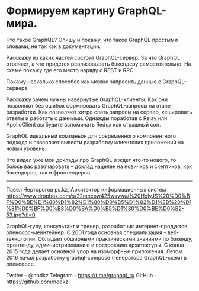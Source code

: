 # Формируем картину GraphQL-мира.

Что такое GraphQL? Опишу и покажу, что такое GraphQL простыми словами, не так как в документации.

Расскажу из каких частей состоит GraphQL-сервер. За что GraphQL отвечает, а что придется реализовывать бэкендеру самостоятельно. На схеме покажу где его место наряду с REST и RPC.

Покажу несколько способов как можно запросить данные с GraphQL-сервера.

Расскажу зачем нужны навёрнутые GraphQL-клиенты. Как они позволяют без ошибок формировать GraphQL-запросы на этапе разработки. Как позволяют хитро слать запросы на сервер, кешировать ответы и работать с данными. Однажды поработав с Relay или ApolloClient вы будите вспоминать Redux как страшный сон.

GraphQL идеальный компаньон для современного компонентного подхода и позволяет вывести разработку клиентских приложений на новый уровень.

Кто видел уже мои доклады про GraphQL и ждет что-то нового, то боюсь вас разочаровать – доклад нацелен на новичков и скептиков, как бэкендеров, так и фронтендеров.

-----------------------------------------------------

Павел Черторогов
ps.kz, Архитектор информационных систем
<https://www.dropbox.com/s/22mncow425wsvwu/%20HolyJS%20%D0%BF%D0%BE%D1%80%D1%82%D1%80%D0%B5%D1%82%D1%8B%20%D1%81%D0%BF%D0%B8%D0%BA%D0%B5%D1%80%D0%BE%D0%B2-53.jpg?dl=0>

GraphQL-гуру, консультант и тренер, разработчик интернет-продуктов, опенсорс-мейнтейнер. С 2001 года основная специализация - веб-технологии. Обладает обширными практическими знаниями по бэкенду, фронтенду, администрированию и построению архитектуры. С конца 2015 года делает основной упор на изоморфные приложения. Летом 2016 начал разработку graphql-compose (генератора GraphQL-схем) в опенсорсе.

Twitter - @nodkz
Telegram - <https://t.me/graphql_ru>
GitHub - <https://github.com/nodkz>
